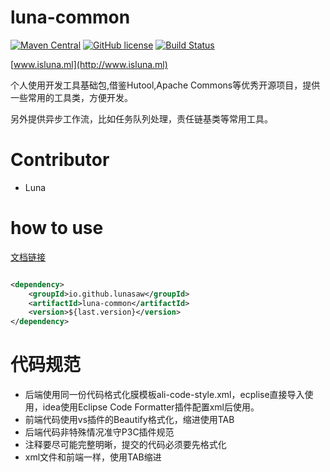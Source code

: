 # luna-common

[![Maven Central](https://img.shields.io/maven-central/v/io.github.lunasaw/luna-common)](https://mvnrepository.com/artifact/io.github.lunasaw/luna-common)
[![GitHub license](https://img.shields.io/badge/MIT_License-blue.svg)](https://raw.githubusercontent.com/lunasaw/luna-common/master/LICENSE)
[![Build Status](https://github.com/lunasaw/luna-common/actions/workflows/maven-publish.yml/badge.svg?branch=master)](https://github.com/lunasaw/luna-common/actions)


[www.isluna.ml](http://www.isluna.ml) 

个人使用开发工具基础包,借鉴Hutool,Apache Commons等优秀开源项目，提供一些常用的工具类，方便开发。

另外提供异步工作流，比如任务队列处理，责任链基类等常用工具。

# Contributor

- Luna

# how to use

<a href="https://lunasaw.github.io/luna-common/docs/" target="_blank">文档链接</a>

```xml

<dependency>
    <groupId>io.github.lunasaw</groupId>
    <artifactId>luna-common</artifactId>
    <version>${last.version}</version>
</dependency>

```

# 代码规范

- 后端使用同一份代码格式化膜模板ali-code-style.xml，ecplise直接导入使用，idea使用Eclipse Code Formatter插件配置xml后使用。
- 前端代码使用vs插件的Beautify格式化，缩进使用TAB
- 后端代码非特殊情况准守P3C插件规范
- 注释要尽可能完整明晰，提交的代码必须要先格式化
- xml文件和前端一样，使用TAB缩进
